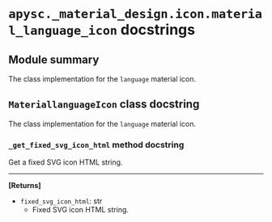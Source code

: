 # `apysc._material_design.icon.material_language_icon` docstrings

## Module summary

The class implementation for the `language` material icon.

## `MateriallanguageIcon` class docstring

The class implementation for the `language` material icon.

### `_get_fixed_svg_icon_html` method docstring

Get a fixed SVG icon HTML string.<hr>

**[Returns]**

- `fixed_svg_icon_html`: str
  - Fixed SVG icon HTML string.